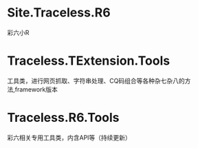 # Site.Traceless.R6
彩六小R

# Traceless.TExtension.Tools
工具类，进行网页抓取、字符串处理、CQ码组合等各种杂七杂八的方法,framework版本

# Traceless.R6.Tools
彩六相关专用工具类，内含API等（持续更新）
